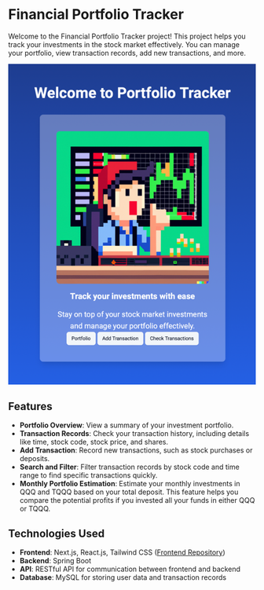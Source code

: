 # Financial Portfolio Tracker

Welcome to the Financial Portfolio Tracker project! This project helps you track your investments in the stock market effectively. You can manage your portfolio, view transaction records, add new transactions, and more.

![Project Image](src/main/resources/static/HomePage.png)

## Features

- **Portfolio Overview**: View a summary of your investment portfolio.
- **Transaction Records**: Check your transaction history, including details like time, stock code, stock price, and shares.
- **Add Transaction**: Record new transactions, such as stock purchases or deposits.
- **Search and Filter**: Filter transaction records by stock code and time range to find specific transactions quickly.
- **Monthly Portfolio Estimation**: Estimate your monthly investments in QQQ and TQQQ based on your total deposit. This feature helps you compare the potential profits if you invested all your funds in either QQQ or TQQQ.

## Technologies Used

- **Frontend**: Next.js, React.js, Tailwind CSS ([Frontend Repository](https://github.com/petertam888/finance-portfolio-application-ui))
- **Backend**: Spring Boot
- **API**: RESTful API for communication between frontend and backend
- **Database**: MySQL for storing user data and transaction records



